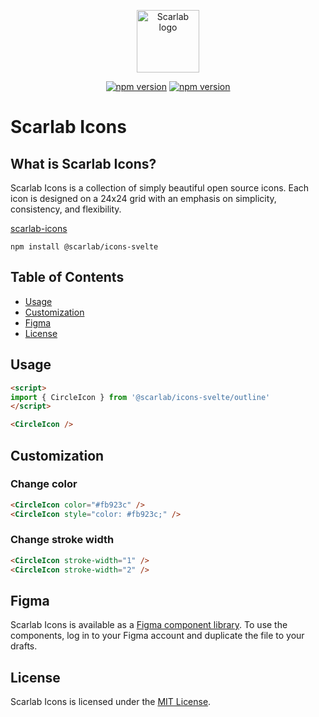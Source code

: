 <p align="center"><a href="http://scarlab-icons.la-moore.ru" target="_blank" rel="noopener noreferrer"><img width="100" src="http://scarlab-icons.la-moore.ru/images/scarab-logo.png" alt="Scarlab logo"></a></p>

<p align="center">
  <a href="https://www.npmjs.com/package/@scarlab/icons"><img src="https://img.shields.io/npm/v/@scarlab/icons?color=%23cb0000" alt="npm version"></a>
  <a href="https://www.npmjs.com/package/@scarlab/icons"><img src="https://img.shields.io/npm/dm/@scarlab/icons" alt="npm version"></a>
</p>

# Scarlab Icons

## What is Scarlab Icons?

Scarlab Icons is a collection of simply beautiful open source icons. Each icon is designed on a 24x24 grid with an emphasis on simplicity, consistency, and flexibility.

[scarlab-icons](http://scarlab-icons.la-moore.ru/)

```shell
npm install @scarlab/icons-svelte
```

## Table of Contents

* [Usage](#usage)
* [Customization](#customization)
* [Figma](#figma)
* [License](#license)

## Usage

```html
<script>
import { CircleIcon } from '@scarlab/icons-svelte/outline'
</script>

<CircleIcon />
```

## Customization

### Change color

```html
<CircleIcon color="#fb923c" />
<CircleIcon style="color: #fb923c;" />
```

### Change stroke width

```html
<CircleIcon stroke-width="1" />
<CircleIcon stroke-width="2" />
```

## Figma

Scarlab Icons is available as a [Figma component library](https://www.figma.com/community/file/1051907827478622063/Scarab-Icons). To use the components, log in to your Figma account and duplicate the file to your drafts.


## License

Scarlab Icons is licensed under the [MIT License](https://github.com/la-moore/scarlab-icons/blob/master/LICENSE).
